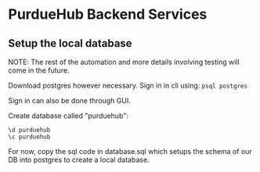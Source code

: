 # PurdueHub Backend Services

## Setup the local database

NOTE: The rest of the automation and more details involving testing will come in the future.

Download postgres however necessary.
Sign in in cli using:
```psql postgres```

Sign in can also be done through GUI.

Create database called "purduehub":
```
\d purduehub
\c purduehub
```

For now, copy the sql code in database.sql which setups the schema of our DB into postgres to create a local database.